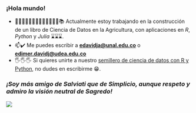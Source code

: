 ### ¡Hola mundo!

- 🐜🧮🐖📐🌾🐄🍃🍄🐓📏💧🥑🐡📚 Actualmente estoy trabajando en la construcción de un libro de Ciencia de Datos en la Agricultura, con aplicaciones en *R*, *Python* y *Julia* ⌛⌛⌛.
- 📫✔️ Me puedes escribir a **edavidja@unal.edu.co** o **edimer.davidj@udea.edu.co**
- 🖐🖐🖐 Si quieres unirte a nuestro [semillero de ciencia de datos con R y Python](https://semillerorpy.netlify.app/), no dudes en escribirme 😁.

### *¡Soy más amigo de Salviati que de Simplicio, aunque respeto y admiro la visión neutral de Sagredo!*


<img align="center" src="https://www.studiarapido.it/wp-content/uploads/2014/06/galileo-galilei2.jpg">



